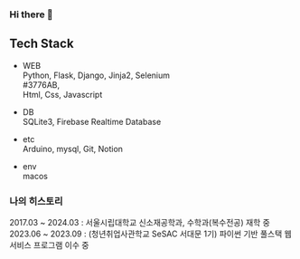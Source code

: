### Hi there 👋   

## Tech Stack   

* WEB   
Python, Flask, Django, Jinja2, Selenium   
#3776AB,    
Html, Css, Javascript   

* DB   
SQLite3, Firebase Realtime Database

* etc   
Arduino, mysql, Git, Notion   

* env   
macos   


### 나의 히스토리   
2017.03 ~ 2024.03 : 서울시립대학교 신소재공학과, 수학과(복수전공) 재학 중   
2023.06 ~ 2023.09 : (청년취업사관학교 SeSAC 서대문 1기) 파이썬 기반 풀스택 웹 서비스 프로그램 이수 중   
